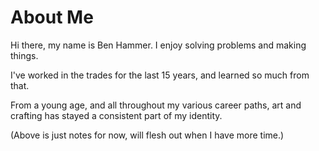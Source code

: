 # About Me

Hi there, my name is Ben Hammer. I enjoy solving problems and making things.

I've worked in the trades for the last 15 years, and learned so much from that.

From a young age, and all throughout my various career paths, art and crafting has stayed a consistent part of my identity.

(Above is just notes for now, will flesh out when I have more time.)
